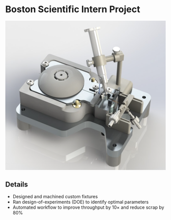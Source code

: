 # Boston Scientific Intern Project

![Boston Scientific Intern](../../images/bostonsci.png)

## Details

- Designed and machined custom fixtures
- Ran design-of-experiments (DOE) to identify optimal parameters
- Automated workflow to improve throughput by 10× and reduce scrap by 80%